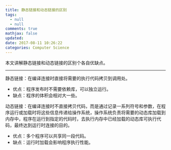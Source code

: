 ```yaml
---
title: 静态链接和动态链接的区别
tags:
  - null
  - null
comments: true
mathjax: false
updated:
date: 2017-08-11 10:26:22
categories: Computer Science
---
```


本文讲解静态链接和动态链接的区别个各自优缺点。

<!-- more -->

---

静态链接：在编译连接时直接将需要的执行代码拷贝到调用处。

- 优点：程序发布时不需要依赖库，可以独立运行。
- 缺点：程序的体积会相对大一些。

动态链接：在编译连接时不直接拷贝代码，而是通过记录一系列符号和参数，在程序运行或加载时将这些信息传递给操作系统，操作系统负责将需要的动态库加载到内存中，程序在运行到指定的代码时，去执行内存中已经加载的动态库可执行代码，最终达到运行时连接的目的。

- 优点：多个程序可以共享同一段代码。
- 缺点：运行时加载会影响程序执行性能。